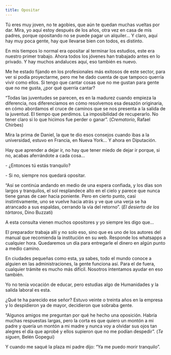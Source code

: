 ```yaml
---
title: Opositar
---
```

Tú eres muy joven, no te agobies, que aún te quedan muchas vueltas por dar. Mira, yo aquí estoy después de los años, otra vez en casa de mis padres, porque opositando no se puede pagar un alquiler… Y claro, aquí hay muy poca gente, hay que llevarse bien con todos, es distinto.

En mis tiempos lo normal era opositar al terminar los estudios, este era nuestro primer trabajo. Ahora todos los jóvenes han trabajado antes en lo privado. Y hay muchos andaluces aquí, eso también es nuevo.

Me he estado fijando en los profesionales más exitosos de este sector, para ver si podía proyectarme, pero me he dado cuenta de que tampoco querría vivir como ellos. Si tengo que cantar cosas que no me gustan para gente que no me gusta, ¿por qué querría cantar?

“Todas las juventudes se parecen, es en la madurez cuando empieza la diferencia, nos diferenciamos en cómo resolvemos esa desazón originaria, en cómo abordamos el cruce de caminos que se nos presenta a la salida de la juventud. El tiempo que perdimos. La imposibilidad de recuperarlo. No tener claro si lo que hicimos fue perder o ganar”. (*Crematorio*, Rafael Chirbes)

Mira la prima de Daniel, la que te dio esos consejos cuando ibas a la universidad, estuvo en Francia, en Nueva York… Y ahora en Diputación.

Hay que aprender a dejar ir, no hay que tener miedo de dejar ir porque, si no, acabas aferrándote a cada cosa…

\-	¿Entonces tú estás tranquilo?

\-	Si no, siempre nos quedará opositar.

“Así se continúa andando en medio de una espera confiada, y los días son largos y tranquilos, el sol resplandece alto en el cielo y parece que nunca tiene ganas de caer hacia poniente. Pero en cierto punto, casi instintivamente, uno se vuelve hacia atrás y ve que una verja se ha atrancado a sus espaldas, cerrando la vía del retorno”. (*El desierto de los tártaros*, Dino Buzzati)

A esta consulta vienen muchos opositores y yo siempre les digo que…

El preparador trabaja allí y no solo eso, sino que es uno de los autores del manual que recomienda la institución en su web. Responde los whatsapps a cualquier hora. Quedaremos un día para entregarle el dinero en algún punto a medio camino.

En ciudades pequeñas como esta, ya sabes, todo el mundo conoce a alguien en las administraciones, la gente funciona así. Para el de fuera, cualquier trámite es mucho más difícil. Nosotros intentamos ayudar en eso también.

Yo no tenía vocación de educar, pero estudias algo de Humanidades y la salida laboral es esta.

¿Qué te ha parecido ese señor? Estuvo veinte o treinta años en la empresa y lo despidieron ya de mayor, decidieron que sobraba gente.

“Algunos amigos me preguntan por qué he hecho una oposición. Habría muchas respuestas largas, pero la corta es que quiero un montón a mi padre y quería un montón a mi madre y nunca voy a olvidar sus ojos tan alegres el día que aprobé y ellos supieron que no me podían despedir”. (*Te siguen*, Belén Gopegui)

Y cuando me saqué la plaza mi padre dijo: “Ya me puedo morir tranquilo”.
